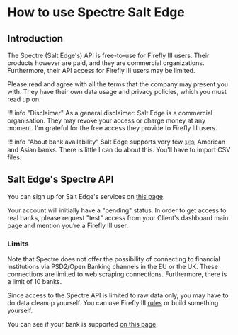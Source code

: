 # How to use Spectre Salt Edge

## Introduction

The Spectre (Salt Edge's) API is free-to-use for Firefly III users. Their products however are paid, and they are commercial organizations. Furthermore, their API access for Firefly III users may be limited.

Please read and agree with all the terms that the company may present you with. They have their own data usage and privacy policies, which you must read up on.

!!! info "Disclaimer"
    As a general disclaimer: Salt Edge is a commercial organisation. They may revoke your access or charge money at any moment. I'm grateful for the free access they provide to Firefly III users.

!!! info "About bank availability"
    Salt Edge supports very few 🇺🇸 American and Asian banks. There is little I can do about this. You'll have to import CSV files.

## Salt Edge's Spectre API

You can sign up for Salt Edge's services on [this page](https://www.saltedge.com/client_users/sign_up).

Your account will initially have a "pending" status. In order to get access to real banks, please request "test" access from your Client's dashboard main page and mention you’re a Firefly III user.

### Limits

Note that Spectre does not offer the possibility of connecting to financial institutions via PSD2/Open Banking channels in the EU or the UK. These connections are limited to web scraping connections. Furthermore, there is a limit of 10 banks.

Since access to the Spectre API is limited to raw data only, you may have to do data cleanup yourself. You can use Firefly III [rules](../../firefly-iii/features/rules.md) or build something yourself.

You can see if your bank is supported [on this page](https://www.saltedge.com/products/spectre/countries?channel%5B%5D=non_regulated).
